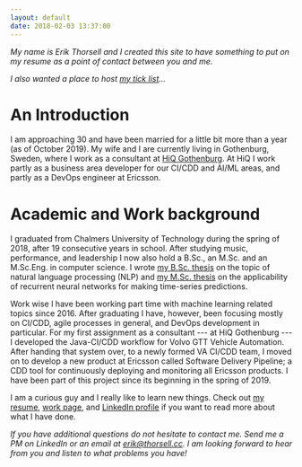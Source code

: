 ```yaml
---
layout: default
date: 2018-02-03 13:37:00
---
```


*My name is Erik Thorsell and I created this site to have something to put on my
resume as a point of contact between you and me.*

*I also wanted a place to host [my tick list]({{site.url}}/ticklist)...*

# An Introduction #

I am approaching 30 and have been married for a little bit more than a year (as
of October 2019). My wife and I are currently living in Gothenburg, Sweden,
where I work as a consultant at [HiQ Gothenburg](https://www.hiq.se/en/). At HiQ
I work partly as a business area developer for our CI/CDD and AI/ML areas, and
partly as a DevOps engineer at Ericsson. 


# Academic and Work background #

I graduated from Chalmers University of Technology during the spring of 2018,
after 19 consecutive years in school.
After studying music, performance, and leadership I now also hold a B.Sc., an
M.Sc. and an M.Sc.Eng. in computer science.
I wrote [my B.Sc.
thesis](http://studentarbeten.chalmers.se/publication/244534-automatised-analysis-of-emergency-calls-using-natural-language-processing)
on the topic of natural language processing (NLP) and [my M.Sc.
thesis](http://studentarbeten.chalmers.se/publication/255285-vehicle-speed-profile-prediction-without-spatial-information)
on the applicability of recurrent neural networks for making time-series
predictions.

Work wise I have been working part time with machine learning related topics
since 2016. After graduating I have, however, been focusing mostly on CI/CDD,
agile processes in general, and DevOps development in particular. For my first
assignment as a consultant --- at HiQ Gothenburg --- I developed the Java-CI/CDD
workflow for Volvo GTT Vehicle Automation. After handing that system over, to a
newly formed VA CI/CDD team, I moved on to develop a new product at Ericsson
called Software Delivery Pipeline; a CDD tool for continuously deploying and
monitoring all Ericsson products. I have been part of this project since its
beginning in the spring of 2019.

I am a curious guy and I really like to learn new things.
Check out [my resume]({{site.url}}/download/erikthorsell_cv.pdf), [work
page]({{site.url}}/work), and [LinkedIn
profile](https://www.linkedin.com/in/thorsellerik/) if you want to read more
about what I have done.


*If you have additional questions do not hesitate to contact me.
Send me a PM on LinkedIn or an email at
[erik@thorsell.cc](mailto:erik@thorsell.cc).
I am looking forward to hear from you and listen to what problems you have!*

